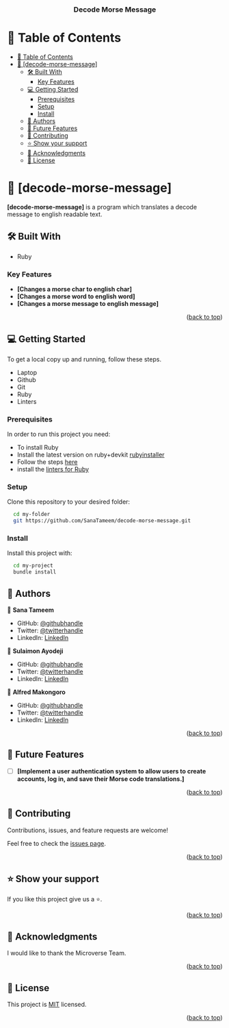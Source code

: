 <a name="readme-top"></a>

<div align="center">

  <h3><b>Decode Morse Message</b></h3>

</div>

<!-- TABLE OF CONTENTS -->

# 📗 Table of Contents

- [📗 Table of Contents](#-table-of-contents)
- [📖 \[decode-morse-message\] ](#-decode-morse-message-)
  - [🛠 Built With ](#-built-with-)
    - [Key Features ](#key-features-)
  - [💻 Getting Started ](#-getting-started-)
    - [Prerequisites](#prerequisites)
    - [Setup](#setup)
    - [Install](#install)
  - [👥 Authors ](#-authors-)
  - [🔭 Future Features ](#-future-features-)
  - [🤝 Contributing ](#-contributing-)
  - [⭐️ Show your support ](#️-show-your-support-)
  - [🙏 Acknowledgments ](#-acknowledgments-)
  - [📝 License ](#-license-)

<!-- PROJECT DESCRIPTION -->

# 📖 [decode-morse-message] <a name="about-project"></a>

**[decode-morse-message]** is a program which translates a decode message to english readable text.

## 🛠 Built With <a name="built-with"></a>
- Ruby

<!-- Features -->

### Key Features <a name="key-features"></a>

- **[Changes a morse char to english char]**
- **[Changes a morse word to english word]**
- **[Changes a morse message to english message]**

<p align="right">(<a href="#readme-top">back to top</a>)</p>

<!-- GETTING STARTED -->

## 💻 Getting Started <a name="getting-started"></a>

To get a local copy up and running, follow these steps.
- Laptop
- Github
- Git
- Ruby
- Linters

### Prerequisites

In order to run this project you need:
- To install Ruby
- Install the latest version on ruby+devkit [rubyinstaller](https://rubyinstaller.org/downloads/)
- Follow the steps [here](https://stackify.com/install-ruby-on-windows-everything-you-need-to-get-going/)
- install the [linters for Ruby](https://github.com/microverseinc/linters-config/tree/master/ruby)

### Setup

Clone this repository to your desired folder:

```sh
  cd my-folder
  git https://github.com/SanaTameem/decode-morse-message.git
```

### Install

Install this project with:

```sh
  cd my-project
  bundle install
```

<!-- AUTHORS -->

## 👥 Authors <a name="authors"></a>

👤 **Sana Tameem**

- GitHub: [@githubhandle](https://github.com/SanaTameem)
- Twitter: [@twitterhandle](https://twitter.com/sana_tameem)
- LinkedIn: [LinkedIn](https://www.linkedin.com/in/sana-tameem/)

👤 **Sulaimon Ayodeji**

- GitHub: [@githubhandle](https://github.com/sulaimonaa)
- Twitter: [@twitterhandle](https://twitter.com/Ayodej007)
- LinkedIn: [LinkedIn](https://www.linkedin.com/in/sulaimonaa/)

👤 **Alfred Makongoro**

- GitHub: [@githubhandle](https://github.com/badger-99)
- Twitter: [@twitterhandle](https://twitter.com/AlfredMkg)
- LinkedIn: [LinkedIn](https://www.linkedin.com/in/alfredmkg)

<p align="right">(<a href="#readme-top">back to top</a>)</p>

<!-- FUTURE FEATURES -->

## 🔭 Future Features <a name="future-features"></a>

- [ ] **[Implement a user authentication system to allow users to create accounts, log in, and save their Morse code translations.]**

<p align="right">(<a href="#readme-top">back to top</a>)</p>

<!-- CONTRIBUTING -->

## 🤝 Contributing <a name="contributing"></a>

Contributions, issues, and feature requests are welcome!

Feel free to check the [issues page](https://github.com/SanaTameem/decode-morse-message/issues).

<p align="right">(<a href="#readme-top">back to top</a>)</p>

<!-- SUPPORT -->

## ⭐️ Show your support <a name="support"></a>


If you like this project give us a ⭐️.

<p align="right">(<a href="#readme-top">back to top</a>)</p>

<!-- ACKNOWLEDGEMENTS -->

## 🙏 Acknowledgments <a name="acknowledgements"></a>

I would like to thank the Microverse Team.

<p align="right">(<a href="#readme-top">back to top</a>)</p>


<!-- LICENSE -->

## 📝 License <a name="license"></a>

This project is [MIT](https://github.com/SanaTameem/decode-morse-message/blob/feature/morse-code/MIT.md) licensed.


<p align="right">(<a href="#readme-top">back to top</a>)</p>

